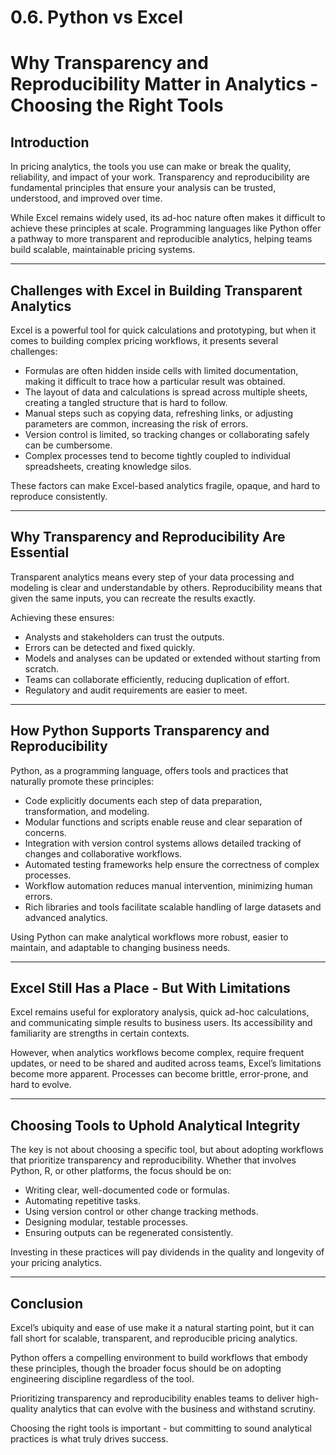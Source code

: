 # 0.6. Python vs Excel

# Why Transparency and Reproducibility Matter in Analytics - Choosing the Right Tools

## Introduction

In pricing analytics, the tools you use can make or break the quality, reliability, and impact of your work. Transparency and reproducibility are fundamental principles that ensure your analysis can be trusted, understood, and improved over time.

While Excel remains widely used, its ad-hoc nature often makes it difficult to achieve these principles at scale. Programming languages like Python offer a pathway to more transparent and reproducible analytics, helping teams build scalable, maintainable pricing systems.

---

## Challenges with Excel in Building Transparent Analytics

Excel is a powerful tool for quick calculations and prototyping, but when it comes to building complex pricing workflows, it presents several challenges:

- Formulas are often hidden inside cells with limited documentation, making it difficult to trace how a particular result was obtained.
- The layout of data and calculations is spread across multiple sheets, creating a tangled structure that is hard to follow.
- Manual steps such as copying data, refreshing links, or adjusting parameters are common, increasing the risk of errors.
- Version control is limited, so tracking changes or collaborating safely can be cumbersome.
- Complex processes tend to become tightly coupled to individual spreadsheets, creating knowledge silos.

These factors can make Excel-based analytics fragile, opaque, and hard to reproduce consistently.

---

## Why Transparency and Reproducibility Are Essential

Transparent analytics means every step of your data processing and modeling is clear and understandable by others. Reproducibility means that given the same inputs, you can recreate the results exactly.

Achieving these ensures:
- Analysts and stakeholders can trust the outputs.
- Errors can be detected and fixed quickly.
- Models and analyses can be updated or extended without starting from scratch.
- Teams can collaborate efficiently, reducing duplication of effort.
- Regulatory and audit requirements are easier to meet.

---

## How Python Supports Transparency and Reproducibility

Python, as a programming language, offers tools and practices that naturally promote these principles:

- Code explicitly documents each step of data preparation, transformation, and modeling.
- Modular functions and scripts enable reuse and clear separation of concerns.
- Integration with version control systems allows detailed tracking of changes and collaborative workflows.
- Automated testing frameworks help ensure the correctness of complex processes.
- Workflow automation reduces manual intervention, minimizing human errors.
- Rich libraries and tools facilitate scalable handling of large datasets and advanced analytics.

Using Python can make analytical workflows more robust, easier to maintain, and adaptable to changing business needs.

---

## Excel Still Has a Place - But With Limitations

Excel remains useful for exploratory analysis, quick ad-hoc calculations, and communicating simple results to business users. Its accessibility and familiarity are strengths in certain contexts.

However, when analytics workflows become complex, require frequent updates, or need to be shared and audited across teams, Excel’s limitations become more apparent. Processes can become brittle, error-prone, and hard to evolve.

---

## Choosing Tools to Uphold Analytical Integrity

The key is not about choosing a specific tool, but about adopting workflows that prioritize transparency and reproducibility. Whether that involves Python, R, or other platforms, the focus should be on:

- Writing clear, well-documented code or formulas.
- Automating repetitive tasks.
- Using version control or other change tracking methods.
- Designing modular, testable processes.
- Ensuring outputs can be regenerated consistently.

Investing in these practices will pay dividends in the quality and longevity of your pricing analytics.

---

## Conclusion

Excel’s ubiquity and ease of use make it a natural starting point, but it can fall short for scalable, transparent, and reproducible pricing analytics.

Python offers a compelling environment to build workflows that embody these principles, though the broader focus should be on adopting engineering discipline regardless of the tool.

Prioritizing transparency and reproducibility enables teams to deliver high-quality analytics that can evolve with the business and withstand scrutiny.

Choosing the right tools is important - but committing to sound analytical practices is what truly drives success.
